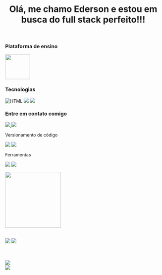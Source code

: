 <h1 align="center"><b> Olá, me chamo Ederson e estou em busca do full stack perfeito!!!</b></h1>
<br>
<h3>Plataforma de ensino</h3>
  <img width= 80px height= 80px src="https://cdn.areademembros.com/files/instancia_731//image/cDo7aKpDpEAkLRPHuYlAXdFmHtYyjPljSjUIZgu6.png" >
<h3>Tecnologias</h3>
<span>
  <img src="https://img.shields.io/badge/HTML5-E34F26?style=for-the-badge&logo=html5&logoColor=white" title="HTML">
  <img src="https://img.shields.io/badge/CSS3-1572B6?style=for-the-badge&logo=css3&logoColor=white" >
  <img src="https://img.shields.io/badge/JavaScript-F7DF1E?style=for-the-badge&logo=javascript&logoColor=black" >
</span>
<br>
<h3>Entre em contato comigo</h3>
<span>
<a href=mailto:edersonmichel26@gmail.com>
  <img src="https://img.shields.io/badge/Gmail-D14836?style=for-the-badge&logo=gmail&logoColor=white">
</a>
<a href=https://www.linkedin.com/in/ederson-michel-luz-dos-santos target="_blank">
  <img src="https://img.shields.io/badge/LinkedIn-0077B5?style=for-the-badge&logo=linkedin&logoColor=white">
</a>
</span>
  </p>
  Versionamento de código
  <p>
    <img src="https://img.shields.io/badge/GitHub-100000?style=for-the-badge&logo=github&logoColor=white">
    <img src="https://img.shields.io/badge/GIT-E44C30?style=for-the-badge&logo=git&logoColor=white">
  </p>
  Ferramentas
  <p>
    <img src="https://img.shields.io/badge/Figma-F24E1E?style=for-the-badge&logo=figma&logoColor=white">
    <img src="https://img.shields.io/badge/Visual_Studio_Code-0078D4?style=for-the-badge&logo=visual%20studio%20code&logoColor=white">
  </p>
<img height="180em" src="https://github-readme-stats.vercel.app/api/top-langs/?username=Ederson1985&layout=compact&langs_count=7&theme=tokyonight"/>
<br>
<br>
<br>
	<img src="https://github-readme-stats.vercel.app/api?username=Ederson1985&theme=blue-green">
 <img src="https://github-readme-stats.vercel.app/api/top-langs/?username=Ederson1985&theme=blue-green">
<br>
<br>
<br>
<br>
<img src="https://github-readme-stats.vercel.app/api?username=Ederson1985&show_icons=true&theme=buefy)](https://github.com/rodolfomori/github-readme-stats">
<br>

<img src="https://img.shields.io/github/followers/Ederson1985.svg?style=social&label=Follow&maxAge=2592000" >






